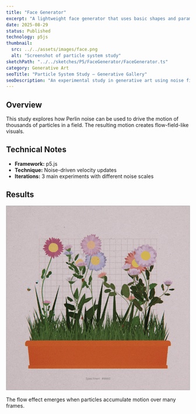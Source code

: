```yaml
---
title: "Face Generator"
excerpt: "A lightweight face generator that uses basic shapes and parameters to generate a face."
date: 2025-08-29
status: Published
technology: p5js
thumbnail:
  src: ../../assets/images/face.png
  alt: "Screenshot of particle system study"
sketchPath: "../../sketches/P5/FaceGenerator/FaceGenerator.ts"
category: Generative Art
seoTitle: "Particle System Study – Generative Gallery"
seoDescription: "An experimental study in generative art using noise fields in p5.js. Part of my ongoing creative coding explorations."
---
```


## Overview

This study explores how Perlin noise can be used to drive the motion of thousands of particles in a field. The resulting motion creates flow-field-like visuals.

## Technical Notes

- **Framework:** p5.js
- **Technique:** Noise-driven velocity updates
- **Iterations:** 3 main experiments with different noise scales

## Results

![Example render](../../assets/images/generative-garden.png)

The flow effect emerges when particles accumulate motion over many frames.
